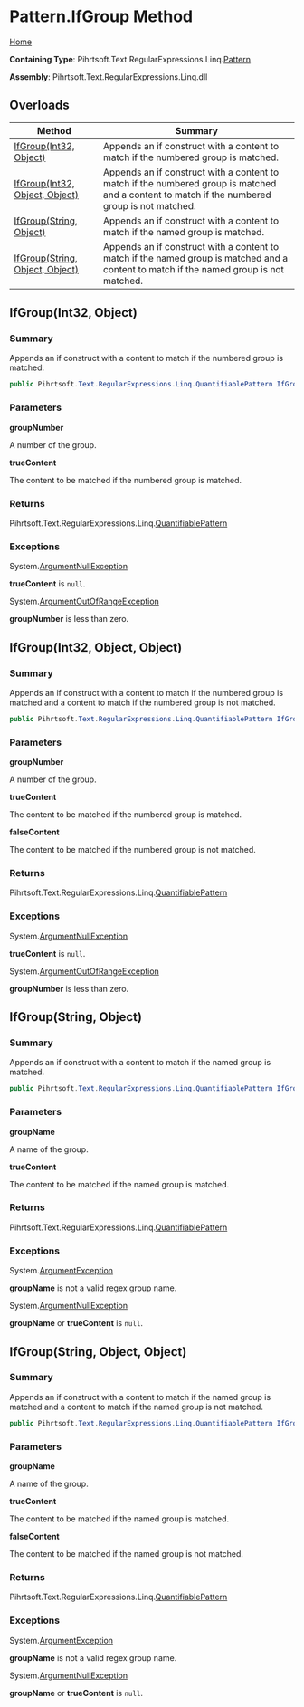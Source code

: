 # Pattern\.IfGroup Method

[Home](../../../../../../README.md)

**Containing Type**: Pihrtsoft\.Text\.RegularExpressions\.Linq\.[Pattern](../README.md)

**Assembly**: Pihrtsoft\.Text\.RegularExpressions\.Linq\.dll

## Overloads

| Method | Summary |
| ------ | ------- |
| [IfGroup(Int32, Object)](#Pihrtsoft_Text_RegularExpressions_Linq_Pattern_IfGroup_System_Int32_System_Object_) | Appends an if construct with a content to match if the numbered group is matched\. |
| [IfGroup(Int32, Object, Object)](#Pihrtsoft_Text_RegularExpressions_Linq_Pattern_IfGroup_System_Int32_System_Object_System_Object_) | Appends an if construct with a content to match if the numbered group is matched and a content to match if the numbered group is not matched\. |
| [IfGroup(String, Object)](#Pihrtsoft_Text_RegularExpressions_Linq_Pattern_IfGroup_System_String_System_Object_) | Appends an if construct with a content to match if the named group is matched\. |
| [IfGroup(String, Object, Object)](#Pihrtsoft_Text_RegularExpressions_Linq_Pattern_IfGroup_System_String_System_Object_System_Object_) | Appends an if construct with a content to match if the named group is matched and a content to match if the named group is not matched\. |

## IfGroup\(Int32, Object\) <a name="Pihrtsoft_Text_RegularExpressions_Linq_Pattern_IfGroup_System_Int32_System_Object_"></a>

### Summary

Appends an if construct with a content to match if the numbered group is matched\.

```csharp
public Pihrtsoft.Text.RegularExpressions.Linq.QuantifiablePattern IfGroup(int groupNumber, object trueContent)
```

### Parameters

**groupNumber**

A number of the group\.

**trueContent**

The content to be matched if the numbered group is matched\.

### Returns

Pihrtsoft\.Text\.RegularExpressions\.Linq\.[QuantifiablePattern](../../QuantifiablePattern/README.md)

### Exceptions

System\.[ArgumentNullException](https://docs.microsoft.com/en-us/dotnet/api/system.argumentnullexception)

**trueContent** is `null`\.

System\.[ArgumentOutOfRangeException](https://docs.microsoft.com/en-us/dotnet/api/system.argumentoutofrangeexception)

**groupNumber** is less than zero\.

## IfGroup\(Int32, Object, Object\) <a name="Pihrtsoft_Text_RegularExpressions_Linq_Pattern_IfGroup_System_Int32_System_Object_System_Object_"></a>

### Summary

Appends an if construct with a content to match if the numbered group is matched and a content to match if the numbered group is not matched\.

```csharp
public Pihrtsoft.Text.RegularExpressions.Linq.QuantifiablePattern IfGroup(int groupNumber, object trueContent, object falseContent)
```

### Parameters

**groupNumber**

A number of the group\.

**trueContent**

The content to be matched if the numbered group is matched\.

**falseContent**

The content to be matched if the numbered group is not matched\.

### Returns

Pihrtsoft\.Text\.RegularExpressions\.Linq\.[QuantifiablePattern](../../QuantifiablePattern/README.md)

### Exceptions

System\.[ArgumentNullException](https://docs.microsoft.com/en-us/dotnet/api/system.argumentnullexception)

**trueContent** is `null`\.

System\.[ArgumentOutOfRangeException](https://docs.microsoft.com/en-us/dotnet/api/system.argumentoutofrangeexception)

**groupNumber** is less than zero\.

## IfGroup\(String, Object\) <a name="Pihrtsoft_Text_RegularExpressions_Linq_Pattern_IfGroup_System_String_System_Object_"></a>

### Summary

Appends an if construct with a content to match if the named group is matched\.

```csharp
public Pihrtsoft.Text.RegularExpressions.Linq.QuantifiablePattern IfGroup(string groupName, object trueContent)
```

### Parameters

**groupName**

A name of the group\.

**trueContent**

The content to be matched if the named group is matched\.

### Returns

Pihrtsoft\.Text\.RegularExpressions\.Linq\.[QuantifiablePattern](../../QuantifiablePattern/README.md)

### Exceptions

System\.[ArgumentException](https://docs.microsoft.com/en-us/dotnet/api/system.argumentexception)

**groupName** is not a valid regex group name\.

System\.[ArgumentNullException](https://docs.microsoft.com/en-us/dotnet/api/system.argumentnullexception)

**groupName** or **trueContent** is `null`\.

## IfGroup\(String, Object, Object\) <a name="Pihrtsoft_Text_RegularExpressions_Linq_Pattern_IfGroup_System_String_System_Object_System_Object_"></a>

### Summary

Appends an if construct with a content to match if the named group is matched and a content to match if the named group is not matched\.

```csharp
public Pihrtsoft.Text.RegularExpressions.Linq.QuantifiablePattern IfGroup(string groupName, object trueContent, object falseContent)
```

### Parameters

**groupName**

A name of the group\.

**trueContent**

The content to be matched if the named group is matched\.

**falseContent**

The content to be matched if the named group is not matched\.

### Returns

Pihrtsoft\.Text\.RegularExpressions\.Linq\.[QuantifiablePattern](../../QuantifiablePattern/README.md)

### Exceptions

System\.[ArgumentException](https://docs.microsoft.com/en-us/dotnet/api/system.argumentexception)

**groupName** is not a valid regex group name\.

System\.[ArgumentNullException](https://docs.microsoft.com/en-us/dotnet/api/system.argumentnullexception)

**groupName** or **trueContent** is `null`\.

